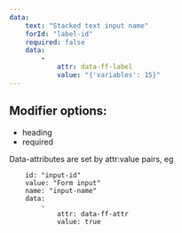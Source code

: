 ```yaml
---
data:
    text: "Stacked text input name"
    forId: "label-id"
    required: false
    data: 
        -
            attr: data-ff-label
            value: "{'variables': 15}"
---
```


## Modifier options:

- heading
- required

Data-attributes are set by attr:value pairs, eg
```
    id: "input-id"
    value: "Form input"
    name: "input-name"
    data:
        -
            attr: data-ff-attr
            value: true
```
